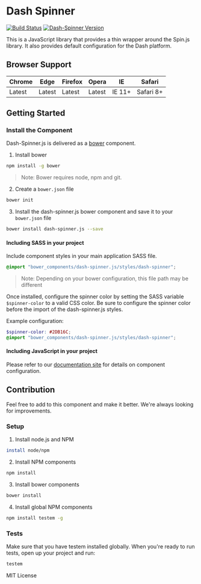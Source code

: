 # Dash Spinner
[![Build Status](https://travis-ci.org/samaritanministries/dash-spinner.js.svg?branch=master)](https://travis-ci.org/samaritanministries/dash-spinner.js)
[![Dash-Spinner Version](https://img.shields.io/badge/Version-0.2.2-green.svg)]()

This is a JavaScript library that provides a thin wrapper around the Spin.js library. It also provides default configuration for the Dash platform.

## Browser Support

| Chrome | Edge | Firefox | Opera | IE | Safari |
|--------|------|---------|-------|----|--------|
| Latest | Latest | Latest | Latest | IE 11+ | Safari 8+ |

## Getting Started

### Install the Component

Dash-Spinner.js is delivered as a [bower](bower.io) component.

1. Install bower
  ```bash
  npm install -g bower
  ```

  >Note: Bower requires node, npm and git.

2. Create a `bower.json` file
  ```bash
  bower init
  ```

3. Install the dash-spinner.js bower component and save it to your `bower.json` file
  ```bash
  bower install dash-spinner.js --save
  ```

#### Including SASS in your project

Include component styles in your main application SASS file.

```scss
@import "bower_components/dash-spinner.js/styles/dash-spinner";
```
>Note: Depending on your bower configuration, this file path may be different

Once installed, configure the spinner color by setting the SASS variable `$spinner-color` to a valid CSS color. Be sure to configure the spinner color before the import of the dash-spinner.js styles.

Example configuration:

```scss
$spinner-color: #2DB16C;
@import "bower_components/dash-spinner.js/styles/dash-spinner";
```

#### Including JavaScript in your project 

Please refer to our [documentation site](http://developers.samaritanministries.org/developers/dash-spinner.js/) for details on component configuration.


## Contribution

Feel free to add to this component and make it better. We're always looking for improvements.

### Setup

1. Install node.js and NPM

  ```bash
  install node/npm
  ```
2. Install NPM components
  
  ```bash
  npm install
  ```
3. Install bower components

  ```bash
  bower install
  ```
4. Install global NPM components
  
  ```bash
  npm install testem -g
  ```

### Tests

Make sure that you have testem installed globally. When you're ready to run tests, open up your project and run:

```bash
testem
```

MIT License
